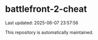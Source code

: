 # battlefront-2-cheat

Last updated: 2025-06-07 23:57:56

This repository is automatically maintained.
